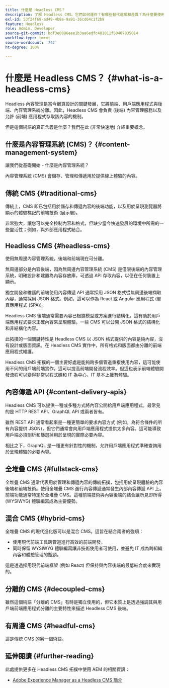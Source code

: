 ```yaml
---
title: 什麼是 Headless CMS？
description: 了解 Headless CMS。它們如何運作？有哪些替代選項和差異？為什麼要使用 Headless CMS？
exl-id: 53f24f69-ad49-4b8e-9a91-36cd64c1f2b9
feature: Headless
role: Admin, Developer
source-git-commit: bdf3e0896eee1b3aa6edfc481011f50407835014
workflow-type: tm+mt
source-wordcount: '742'
ht-degree: 100%

---
```


# 什麼是 Headless CMS？ {#what-is-a-headless-cms}

Headless 內容管理是當今網頁設計的關鍵發展，它將前端、用戶端應用程式與後端、內容管理系統分離。因此，Headless CMS 會負責 (後端) 內容管理服務以及允許 (前端) 應用程式存取該內容的機制。

但是這個術語的真正含義是什麼？我們在此 (非常快速地) 介紹重要概念。

## 什麼是內容管理系統 (CMS)？ {#content-management-system}

讓我們從基礎開始 - 什麼是內容管理系統？

內容管理系統 (CMS) 會儲存、管理和傳遞用於提供線上體驗的內容。

## 傳統 CMS {#traditional-cms}

傳統上，CMS 即已包括用於儲存和傳遞內容的後端功能，以及用於呈現瀏覽器將顯示的體驗標記的前端技術 (展示層)。

非常強大，讓您可以完全控制內容和格式，但缺少當今快速發展的環境中所需的一些靈活性；例如，與外部應用程式結合。

## Headless CMS {#headless-cms}

使用無周邊內容管理系統，後端和前端現在可分離。

無周邊部分是內容後端，因為無周邊內容管理系統 (CMS) 是僅限後端的內容管理系統，明確設計和建置為內容存放庫，可透過 API 存取內容，以便在任何裝置上顯示。

獨立開發和維護的前端使用內容傳遞 API 通常採用 JSON 格式從無周邊後端擷取內容，通常採用 JSON 格式。例如，這可以作為 React 或 Angular 應用程式 (單頁應用程式 (SPA))。

Headless CMS 後端通常需要內容已根據模型或方案進行結構化。這有助於用戶端應用程式要求正確內容來呈現體驗。一些 CMS 可以公開 JSON 格式的結構化和非結構化內容。

此拓撲的一個關鍵特性是 Headless CMS 以 JSON 格式提供的內容是純內容，沒有設計或版面資訊。在 Headless CMS 實作中，所有格式和版面都由分離的前端應用程式維護。

Headless CMS 拓撲的一個主要好處是能夠跨多個管道重複使用內容，這可能使用不同的用戶端前端實作。這可以提高前端開發流程效率。但這也表示前端體驗開發流程可以變得非常以程式碼和 IT 為中心，IT 基本上擁有體驗。

## 內容傳遞 API {#content-delivery-apis}

Headless CMS 可以提供一種或多種方式將內容公開給用戶端應用程式。最常見的是 HTTP REST API、GraphQL API 或兩者皆有。

雖然 REST API 通常看起來是一種更簡單的要求內容方式 (例如，為符合條件的所有內容提供 JSON)，但它們通常會向用戶端應用程式提供太多內容。這可能導致用戶端必須剖析和篩選掉用於呈現的實際必要內容。

相比之下，GraphQL 是一種更有針對性的機制，允許用戶端應用程式準確查詢用於呈現體驗的必要內容。

## 全堆疊 CMS {#fullstack-cms}

全堆疊 CMS 通常代表用於管理和傳遞內容的傳統拓撲，包括用於呈現體驗的內容後端和前端技術。使用全堆疊 CMS 進行內容傳遞通常發生內部內容傳遞 API 上。前端功能通常特定於全堆疊 CMS。這種前端技術與內容後端的結合讓所見即所得 (WYSIWYG) 體驗編寫成為主要優勢。

## 混合 CMS {#hybrid-cms}

全堆疊 CMS 的現代進化版可以是混合 CMS。這旨在結合兩者的強項：

* 使用現代前端工具跨管道進行高效的前端開發，
* 同時保留 WYSIWYG 體驗編寫讓非技術使用者可使用，並避免 IT 成為跨組織內容和體驗管理的瓶頸。

這是透過採用現代前端框架 (例如 React) 但保持與內容後端的最低結合度來實現的。

## 分離的 CMS {#decoupled-cms}

雖然這個術語「分離的 CMS」有時是獨立使用的，但它本質上是透過強調其與用戶端前端應用程式分離的主要特性來描述 Headless CMS 後端。

## 有周邊 CMS {#headful-cms}

這是傳統 CMS 的另一個術語。

## 延伸閱讀 {#further-reading}

此處提供更多在 Headless CMS 拓撲中使用 AEM 的相關資訊：

* [Adobe Experience Manager as a Headless CMS 簡介](/help/headless/introduction.md)
